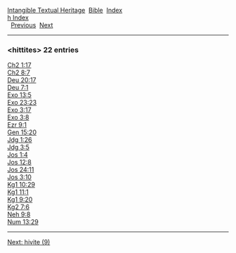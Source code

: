 [Intangible Textual Heritage](../../index)  [Bible](../index) 
[Index](index)   
[h Index](_h_)  
  [Previous](c05501)  [Next](c05503) 

------------------------------------------------------------------------

### &lt;hittites&gt; 22 entries

[Ch2 1:17](../kjv/ch2001.htm#017)  
[Ch2 8:7](../kjv/ch2008.htm#007)  
[Deu 20:17](../kjv/deu020.htm#017)  
[Deu 7:1](../kjv/deu007.htm#001)  
[Exo 13:5](../kjv/exo013.htm#005)  
[Exo 23:23](../kjv/exo023.htm#023)  
[Exo 3:17](../kjv/exo003.htm#017)  
[Exo 3:8](../kjv/exo003.htm#008)  
[Ezr 9:1](../kjv/ezr009.htm#001)  
[Gen 15:20](../kjv/gen015.htm#020)  
[Jdg 1:26](../kjv/jdg001.htm#026)  
[Jdg 3:5](../kjv/jdg003.htm#005)  
[Jos 1:4](../kjv/jos001.htm#004)  
[Jos 12:8](../kjv/jos012.htm#008)  
[Jos 24:11](../kjv/jos024.htm#011)  
[Jos 3:10](../kjv/jos003.htm#010)  
[Kg1 10:29](../kjv/kg1010.htm#029)  
[Kg1 11:1](../kjv/kg1011.htm#001)  
[Kg1 9:20](../kjv/kg1009.htm#020)  
[Kg2 7:6](../kjv/kg2007.htm#006)  
[Neh 9:8](../kjv/neh009.htm#008)  
[Num 13:29](../kjv/num013.htm#029)  

------------------------------------------------------------------------

[Next: hivite (9)](c05503)
